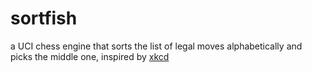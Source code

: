 # sortfish
a UCI chess engine that sorts the list of legal moves alphabetically and picks the middle one, inspired by [xkcd](https://xkcd.com/3045/)
